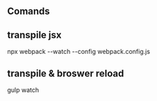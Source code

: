 ## Comands

## transpile jsx

npx webpack --watch --config webpack.config.js

## transpile & broswer reload

gulp watch
